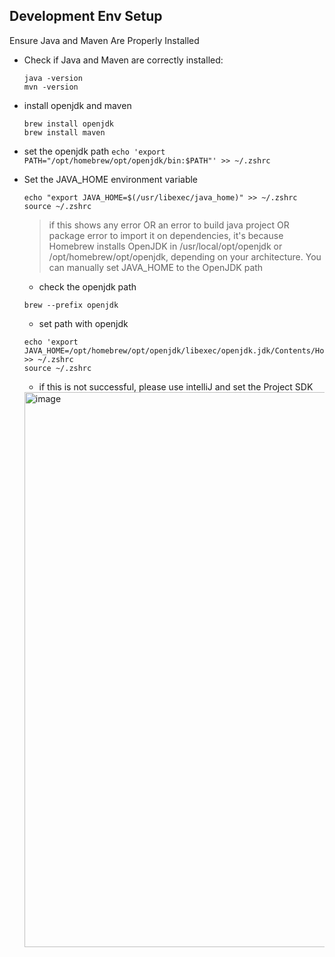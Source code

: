 ## Development Env Setup

Ensure Java and Maven Are Properly Installed
- Check if Java and Maven are correctly installed:
  ```
  java -version
  mvn -version
  ```

- install openjdk and maven
  ```
  brew install openjdk
  brew install maven
  ```

- set the openjdk path
  ```echo 'export PATH="/opt/homebrew/opt/openjdk/bin:$PATH"' >> ~/.zshrc```
  
- Set the JAVA_HOME environment variable
  ```
  echo "export JAVA_HOME=$(/usr/libexec/java_home)" >> ~/.zshrc
  source ~/.zshrc
  ```
  > if this shows any error OR an error to build java project OR package error to import it on dependencies,
    it's because Homebrew installs OpenJDK in /usr/local/opt/openjdk or /opt/homebrew/opt/openjdk, depending on your architecture. You can manually set JAVA_HOME to the OpenJDK path
    - check the openjdk path
    ```
    brew --prefix openjdk
    ```
    - set path with openjdk
    ```
    echo 'export JAVA_HOME=/opt/homebrew/opt/openjdk/libexec/openjdk.jdk/Contents/Home' >> ~/.zshrc
    source ~/.zshrc
    ```

    - if this is not successful, please use intelliJ and set the Project SDK
    <img width="888" alt="image" src="https://github.com/user-attachments/assets/100333b5-9288-43e6-a9e2-9081a404ba38" />







